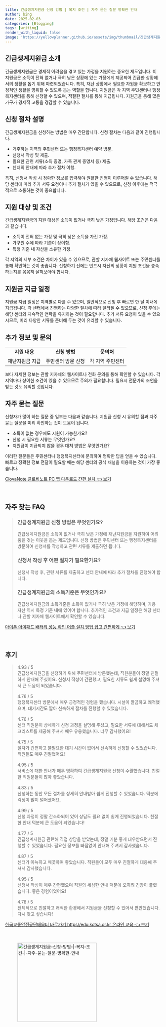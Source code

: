 ```yaml
---
title: 긴급생계지원금 신청 방법 | 복지 조건 | 자주 묻는 질문 명확한 안내
author: bing
date: 2025-02-03
categories: [Blogging]
tags: [writing]
render_with_liquid: false
image: 'https://yellowplanner.github.io/assets/img/thumbnail/긴급생계지원금-신청-방법-|-복지-조건-|-자주-묻는-질문-명확한-안내.webp'
---
```



<h2 id='긴급생계지원금_소개'>긴급생계지원금 소개</h2>

<p>긴급생계지원금은 경제적 어려움을 겪고 있는 가정을 지원하는 중요한 제도입니다. 이 지원금은 소득이 전혀 없거나 극히 낮은 상황에 있는 가정에게 제공되어 긴급한 상황에서의 생활을 돕기 위해 마련되었습니다. 특히, 재난 상황에서 필요한 자원을 확보하고 안정적인 생활을 영위할 수 있도록 돕는 역할을 합니다. 지원금은 각 지역 주민센터나 행정복지센터를 통해 신청할 수 있으며, 적절한 절차를 통해 지급됩니다. 지원금을 통해 많은 가구가 경제적 고통을 경감할 수 있습니다.</p>

<h2 id='신청_절차'>신청 절차 설명</h2>

<p>긴급생계지원금을 신청하는 방법은 매우 간단합니다. 신청 절차는 다음과 같이 진행됩니다.</p>

<ul>
    <li>거주하는 지역의 주민센터 또는 행정복지센터 예약 방문.</li>
    <li>신청서 작성 및 제출.</li>
    <li>필요한 관련 서류(소득 증명, 가족 관계 증명서 등) 제출.</li>
    <li>센터의 안내에 따라 추가 절차 이행.</li>
</ul>

<p>특히, 신청서 작성 시 정확한 정보를 입력해야 원활한 진행이 이루어질 수 있습니다. 해당 센터에 따라 추가 서류 요청이나 추가 절차가 있을 수 있으므로, 신청 이후에는 적극적으로 소통하는 것이 중요합니다.</p>

<h2 id='지원대상_및_조건'>지원 대상 및 조건</h2>

<p>긴급생계지원금의 지원 대상은 소득이 없거나 극히 낮은 가정입니다. 해당 조건은 다음과 같습니다.</p>

<ul>
    <li>소득이 전혀 없는 가정 및 극히 낮은 소득을 가진 가정.</li>
    <li>가구원 수에 따라 기준이 상이함.</li>
    <li>특정 기준 내 자산을 소유한 가정.</li>
</ul>

<p>각 지역의 세부 조건은 차이가 있을 수 있으므로, 관할 지자체 웹사이트 또는 주민센터를 통해 확인하는 것이 좋습니다. 신청하기 전에는 반드시 자신의 상황이 지원 조건을 충족하는지를 꼼꼼히 살펴보아야 합니다.</p>

<h2 id='지원금_지급일정'>지원금 지급 일정</h2>

<p>지원금 지급 일정은 지역별로 다를 수 있으며, 일반적으로 신청 후 빠르면 한 달 이내에 지급됩니다. 각 센터에서 진행하는 다양한 절차에 따라 달라질 수 있으므로, 신청 후에는 해당 센터와 지속적인 연락을 유지하는 것이 필요합니다. 추가 서류 요청이 있을 수 있으시므로, 미리 다양한 서류를 준비해 두는 것이 유리할 수 있습니다.</p>

<h2 id='추가정보_및_문의'>추가 정보 및 문의</h2>

<table>
    <tr>
        <td style="text-align: center; height: 17px;"><b>지원 내용</b></td>
        <td style="text-align: center; height: 17px;"><b>신청 방법</b></td>
        <td style="text-align: center; height: 17px;"><b>문의처</b></td>
    </tr>
    <tr>
        <td style="text-align: center; height: 17px;">재난지원금 지급</td>
        <td style="text-align: center; height: 17px;">주민센터 방문 신청</td>
        <td style="text-align: center; height: 17px;">각 지역 주민센터</td>
    </tr>
</table>

<p>보다 자세한 정보는 관할 지자체의 웹사이트나 전화 문의를 통해 확인할 수 있습니다. 각 지역마다 상이한 조건이 있을 수 있으므로 주의가 필요합니다. 필요시 전문가의 조언을 받는 것도 유익할 것입니다.</p>

<h2 id='자주_묻는_질문'>자주 묻는 질문</h2>

<p>신청자가 많이 하는 질문 중 일부는 다음과 같습니다. 지원금 신청 시 유의할 점과 자주 묻는 질문을 미리 확인하는 것이 도움이 됩니다.</p>

<ul>
    <li>소득이 없는 경우에도 지원이 가능한가요?</li>
    <li>신청 시 필요한 서류는 무엇인가요?</li>
    <li>지원금이 지급되지 않을 경우 대처 방법은 무엇인가요?</li>
</ul>

<p>이러한 질문들은 주민센터나 행정복지센터에 문의하여 명확한 답을 얻을 수 있습니다. 빠르고 정확한 정보 전달이 필요할 때는 해당 센터의 공식 채널을 이용하는 것이 가장 좋습니다.</p>


<p><a class="click-button" title="ClovaNote 클로바노트 PC 앱 다운로드 간편 설치" href="https://yellowplanner.github.io/posts/ClovaNote-%ED%81%B4%EB%A1%9C%EB%B0%94%EB%85%B8%ED%8A%B8-PC-%EC%95%B1-%EB%8B%A4%EC%9A%B4%EB%A1%9C%EB%93%9C-%EA%B0%84%ED%8E%B8-%EC%84%A4%EC%B9%98/" rel="dofollow">ClovaNote 클로바노트 PC 앱 다운로드 간편 설치 👈 보기</a></p><br>
<h2 id='자주_찾는_FAQ'>자주 찾는 FAQ</h2>
<div itemscope="" itemtype="https://schema.org/FAQPage"> 
<blockquote> 
<div itemscope="" itemprop="mainEntity" itemtype="https://schema.org/Question"> 
<h3 itemprop="name">긴급생계지원금 신청 방법은 무엇인가요?</h3> 
<div itemscope="" itemprop="acceptedAnswer" itemtype="https://schema.org/Answer"> 
<span itemprop="text"> 
<p>긴급생계지원금은 소득이 없거나 극히 낮은 가정에 재난지원금을 지원하여 어려움을 겪는 이웃을 돕는 제도입니다. 신청 방법은 주민센터 또는 행정복지센터를 방문하여 신청서를 작성하고 관련 서류를 제출하면 됩니다.</p> 
</span> 
</div> 
</div> 

<div itemscope="" itemprop="mainEntity" itemtype="https://schema.org/Question"> 
<h3 itemprop="name">신청서 작성 후 어떤 절차가 필요한가요?</h3> 
<div itemscope="" itemprop="acceptedAnswer" itemtype="https://schema.org/Answer"> 
<span itemprop="text"> 
<p>신청서 작성 후, 관련 서류를 제출하고 센터 안내에 따라 추가 절차를 진행해야 합니다.</p> 
</span> 
</div> 
</div> 

<div itemscope="" itemprop="mainEntity" itemtype="https://schema.org/Question"> 
<h3 itemprop="name">긴급생계지원금의 소득기준은 무엇인가요?</h3> 
<div itemscope="" itemprop="acceptedAnswer" itemtype="https://schema.org/Answer"> 
<span itemprop="text"> 
<p>긴급생계지원금의 소득기준은 소득이 없거나 극히 낮은 가정에 해당하며, 가용 자산 역시 특정 기준 내에 있어야 합니다. 추가적인 조건과 지급 일정은 해당 센터나 관할 지자체 웹사이트에서 확인할 수 있습니다.</p> 
</span> 
</div> 
</div> 
</blockquote> 
</div>
<p><a class="click-button" title="아이폰 아이패드 배터리 성능 확인 어플 설치 방법 쉽고 간편하게" href="https://yellowplanner.github.io/posts/%EC%95%84%EC%9D%B4%ED%8F%B0-%EC%95%84%EC%9D%B4%ED%8C%A8%EB%93%9C-%EB%B0%B0%ED%84%B0%EB%A6%AC-%EC%84%B1%EB%8A%A5-%ED%99%95%EC%9D%B8-%EC%96%B4%ED%94%8C-%EC%84%A4%EC%B9%98-%EB%B0%A9%EB%B2%95-%EC%89%BD%EA%B3%A0-%EA%B0%84%ED%8E%B8%ED%95%98%EA%B2%8C/" rel="dofollow">아이폰 아이패드 배터리 성능 확인 어플 설치 방법 쉽고 간편하게 👈 보기</a></p><br>
<h2 id='후기'>후기</h2>
<div itemscope itemtype="https://schema.org/Product">
  <blockquote>
  <div itemprop="review" itemscope itemtype="https://schema.org/Review">
      <div itemprop="reviewRating" itemscope itemtype="https://schema.org/Rating"> <span itemprop="ratingValue">4.93</span> / <span itemprop="bestRating">5</span> </div>
      <span itemprop="reviewBody">긴급생계지원금을 신청하기 위해 주민센터에 방문했는데, 직원분들이 정말 친절하게 안내해 주셨어요. 신청서 작성이 간편했고, 필요한 서류도 쉽게 설명해 주셔서 큰 도움이 되었습니다.</span>
  </div>
  <br>
  <div itemprop="review" itemscope itemtype="https://schema.org/Review">
      <div itemprop="reviewRating" itemscope itemtype="https://schema.org/Rating"> <span itemprop="ratingValue">4.76</span> / <span itemprop="bestRating">5</span> </div>
      <span itemprop="reviewBody">행정복지센터 방문에서 매우 긍정적인 경험을 했습니다. 시설이 깔끔하고 쾌적했으며, 대기시간도 짧아 신속하게 절차를 진행할 수 있었습니다.</span>
  </div>
  <br>
  <div itemprop="review" itemscope itemtype="https://schema.org/Review">
      <div itemprop="reviewRating" itemscope itemtype="https://schema.org/Rating"> <span itemprop="ratingValue">4.76</span> / <span itemprop="bestRating">5</span> </div>
      <span itemprop="reviewBody">센터 직원분이 상세하게 신청 과정을 설명해 주셨고, 필요한 서류에 대해서도 체크리스트를 제공해 주셔서 매우 유용했습니다. 너무 감사했어요!</span>
  </div>
  <br>
  <div itemprop="review" itemscope itemtype="https://schema.org/Review">
      <div itemprop="reviewRating" itemscope itemtype="https://schema.org/Rating"> <span itemprop="ratingValue">4.75</span> / <span itemprop="bestRating">5</span> </div>
      <span itemprop="reviewBody">절차가 간편하고 불필요한 대기 시간이 없어서 신속하게 신청할 수 있었습니다. 직원들도 매우 친절했어요!</span>
  </div>
  <br>
  <div itemprop="review" itemscope itemtype="https://schema.org/Review">
      <div itemprop="reviewRating" itemscope itemtype="https://schema.org/Rating"> <span itemprop="ratingValue">4.95</span> / <span itemprop="bestRating">5</span> </div>
      <span itemprop="reviewBody">서비스에 대한 안내가 매우 명확하여 긴급생계지원금 신청이 수월했습니다. 친절한 직원분들이 많아 좋았습니다.</span>
  </div>
  <br>
  <div itemprop="review" itemscope itemtype="https://schema.org/Review">
      <div itemprop="reviewRating" itemscope itemtype="https://schema.org/Rating"> <span itemprop="ratingValue">4.83</span> / <span itemprop="bestRating">5</span> </div>
      <span itemprop="reviewBody">신청하는 동안 모든 절차를 상세히 안내받아 쉽게 진행할 수 있었습니다. 덕분에 걱정이 많이 덜어졌어요.</span>
  </div>
  <br>
  <div itemprop="review" itemscope itemtype="https://schema.org/Review">
      <div itemprop="reviewRating" itemscope itemtype="https://schema.org/Rating"> <span itemprop="ratingValue">4.99</span> / <span itemprop="bestRating">5</span> </div>
      <span itemprop="reviewBody">신청 과정이 정말 간소화되어 있어 상담도 필요 없이 쉽게 진행되었습니다. 친절한 안내 덕분에 큰 도움이 되었습니다!</span>
  </div>
  <br>
  <div itemprop="review" itemscope itemtype="https://schema.org/Review">
      <div itemprop="reviewRating" itemscope itemtype="https://schema.org/Rating"> <span itemprop="ratingValue">4.77</span> / <span itemprop="bestRating">5</span> </div>
      <span itemprop="reviewBody">긴급생계지원금 관련해 직접 상담을 받았는데, 정말 기분 좋게 대우받으면서 진행할 수 있었습니다. 필요한 정보를 빠짐없이 안내해 주셔서 감사했습니다.</span>
  </div>
  <br>
  <div itemprop="review" itemscope itemtype="https://schema.org/Review">
      <div itemprop="reviewRating" itemscope itemtype="https://schema.org/Rating"> <span itemprop="ratingValue">4.87</span> / <span itemprop="bestRating">5</span> </div>
      <span itemprop="reviewBody">센터가 아늑하고 깨끗하여 좋았습니다. 직원들이 모두 매우 친절하게 대응해 주셔서 감사했습니다.</span>
  </div>
  <br>
  <div itemprop="review" itemscope itemtype="https://schema.org/Review">
      <div itemprop="reviewRating" itemscope itemtype="https://schema.org/Rating"> <span itemprop="ratingValue">4.95</span> / <span itemprop="bestRating">5</span> </div>
      <span itemprop="reviewBody">신청서 작성이 매우 간편했으며 직원의 세심한 안내 덕분에 오히려 긴장이 풀렸습니다. 좋은 경험이었어요!</span>
  </div>
  <br>
  <div itemprop="review" itemscope itemtype="https://schema.org/Review">
      <div itemprop="reviewRating" itemscope itemtype="https://schema.org/Rating"> <span itemprop="ratingValue">4.78</span> / <span itemprop="bestRating">5</span> </div>
      <span itemprop="reviewBody">전체적으로 친절하고 쾌적한 환경에서 지원금을 신청할 수 있어서 편안했습니다. 다시 찾고 싶습니다!</span>
  </div>
  </blockquote>
</div>
<p><a class="click-button" title="한국교통안전공단배움터 바로가기 https//edu.kotsa.or.kr 온라인 교육" href="https://yellowplanner.github.io/posts/%ED%95%9C%EA%B5%AD%EA%B5%90%ED%86%B5%EC%95%88%EC%A0%84%EA%B3%B5%EB%8B%A8%EB%B0%B0%EC%9B%80%ED%84%B0-%EB%B0%94%EB%A1%9C%EA%B0%80%EA%B8%B0-httpsedu.kotsa.or.kr-%EC%98%A8%EB%9D%BC%EC%9D%B8-%EA%B5%90%EC%9C%A1/" rel="dofollow">한국교통안전공단배움터 바로가기 https//edu.kotsa.or.kr 온라인 교육 👈 보기</a></p><br>
<figure class="image"><img src="https://yellowplanner.github.io/assets/img/thumbnail/긴급생계지원금-신청-방법-|-복지-조건-|-자주-묻는-질문-명확한-안내.webp" alt="긴급생계지원금-신청-방법-|-복지-조건-|-자주-묻는-질문-명확한-안내" width="256" height="256"></figure>